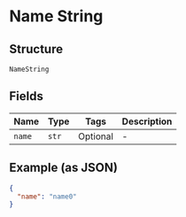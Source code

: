 
# Name String

## Structure

`NameString`

## Fields

| Name | Type | Tags | Description |
|  --- | --- | --- | --- |
| `name` | `str` | Optional | - |

## Example (as JSON)

```json
{
  "name": "name0"
}
```

